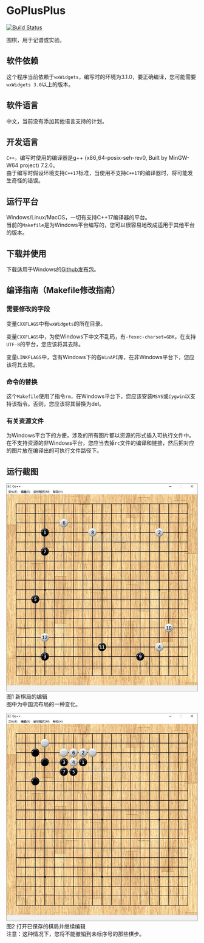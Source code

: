 # GoPlusPlus

[![Build Status](https://travis-ci.org/Krantz-XRF/GoPlusPlus.svg?branch=master)](https://travis-ci.org/Krantz-XRF/GoPlusPlus)

围棋，用于记谱或实验。

## 软件依赖

这个程序当前依赖于`wxWidgets`，编写时的环境为3.1.0，要正确编译，您可能需要`wxWidgets 3.0`以上的版本。

## 软件语言

中文，当前没有添加其他语言支持的计划。

## 开发语言

`C++`，编写时使用的编译器是g++ (x86_64-posix-seh-rev0, Built by MinGW-W64 project) 7.2.0。  
由于编写时假设环境支持`C++17`标准，当使用不支持`C++17`的编译器时，将可能发生奇怪的错误。

## 运行平台

Windows/Linux/MacOS，一切有支持C++17编译器的平台。  
当前的`Makefile`是为Windows平台编写的，您可以很容易地改成适用于其他平台的版本。

## 下载并使用

下载适用于Windows的[Github发布包](https://github.com/Krantz-XRF/GoPlusPlus/releases/tag/v1.0)。

## 编译指南（Makefile修改指南）

### 需要修改的字段

变量`CXXFLAGS`中有`wxWidgets`的所在目录。

变量`CXXFLAGS`中，为使Windows下中文不乱码，有`-fexec-charset=GBK`，在支持`UTF-8`的平台，您应该将其去除。

变量`LINKFLAGS`中，含有Windows下的各`WinAPI`库，在非Windows平台下，您应该将其去除。

### 命令的替换

这个`Makefile`使用了指令`rm`，在Windows平台下，您应该安装`MSYS`或`Cygwin`以支持该指令。否则，您应该将其替换为del。

### 有关资源文件

为Windows平台下的方便，涉及的所有图片都以资源的形式插入可执行文件中。  
在不支持资源的非Windows平台，您应当去掉`rc`文件的编译和链接，然后把对应的图片放在编译出的可执行文件路径下。

## 运行截图

![](screenshots/new.jpg)  
图1 新棋局的编辑  
图中为中国流布局的一种变化。  
  
![](screenshots/reopen.jpg)  
图2 打开已保存的棋局并继续编辑  
注意：这种情况下，您将不能撤销到未标序号的那些棋步。  
